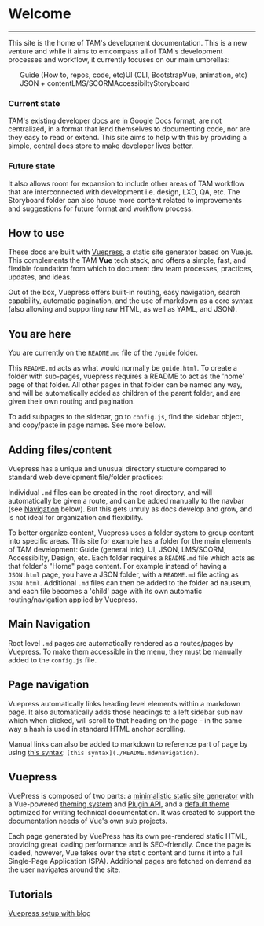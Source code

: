 # **Welcome**
---

This site is the home of TAM's development documentation.  This is a new venture and while it aims to emcompass all of TAM's development processes and workflow, it currently focuses on our main umbrellas:

<ul id="welcome" style="list-style: none; display: flex; flex-wrap: wrap;">
    <li>Guide (How to, repos, code, etc)</li>
    <li>UI (CLI, BootstrapVue, animation, etc)</li>
    <li>JSON + content</li>
    <li>LMS/SCORM</li>
    <li>Accessibilty</li>
    <li>Storyboard</li>
</ul>

### Current state

TAM's existing developer docs are in Google Docs format, are not centralized, in a format that lend themselves to documenting code, nor are they easy to read or extend. This site aims to help with this by providing a simple, central docs store to make developer lives better.

### Future state

It also allows room for expansion to include other areas of TAM workflow that are interconnected with development i.e. design, LXD, QA, etc. The Storyboard folder can also house more content related to improvements and suggestions for future format and workflow process.

## How to use

These docs are built with [Vuepress](./README.md#vuepress), a static site generator based on Vue.js. This complements the TAM **Vue** tech stack, and offers a simple, fast, and flexible foundation from which to document dev team processes, practices, updates, and ideas.

Out of the box, Vuepress offers built-in routing, easy navigation, search capability, automatic pagination, and the use of markdown as a core syntax (also allowing and supporting raw HTML, as well as YAML, and JSON).

## You are here

You are currently on the `README.md` file of the `/guide` folder.

This `README.md` acts as what would normally be `guide.html`. To create a folder with sub-pages, vuepress requires a README to act as the 'home' page of that folder. All other pages in that folder can be named any way, and will be automatically added as children of the parent folder, and are given their own routing and pagination. 

To add subpages to the sidebar, go to `config.js`, find the sidebar object, and copy/paste in page names. See more below.

## Adding files/content

Vuepress has a unique and unusual directory stucture compared to standard web development file/folder practices:

Individual `.md` files can be created in the root directory, and will automatically be given a route, and can be added manually to the navbar (see [Navigation](./README.md#main-navigation) below). But this gets unruly as docs develop and grow, and is not ideal for organization and flexibility.

To better organize content, Vuepress uses a folder system to group content into specific areas. This site for example has a folder for the main elements of TAM development: Guide (general info), UI, JSON, LMS/SCORM, Accessibilty, Design, etc. Each folder requires a `README.md` file which acts as that folder's "Home" page content. For example instead of having a `JSON.html` page, you have a JSON folder, with a `README.md` file acting as `JSON.html`. Additional `.md` files can then be added to the folder ad nauseum, and each file becomes a 'child' page with its own automatic routing/navigation applied by Vuepress.

## Main Navigation

Root level `.md` pages are automatically rendered as a routes/pages by Vuepress. To make them accessible in the menu, they must be manually added to the `config.js` file.

## Page navigation

Vuepress automatically links heading level elements within a markdown page. It also automatically adds those headings to a left sidebar sub nav which when clicked, will scroll to that heading on the page - in the same way a hash is used in standard HTML anchor scrolling.

Manual links can also be added to markdown to reference part of page by using [this syntax](./README.md#navigation): `[this syntax](./README.md#navigation)`.

## Vuepress

VuePress is composed of two parts: a [minimalistic static site generator](https://github.com/vuejs/vuepress/tree/master/packages/%40vuepress/core) with a Vue-powered [theming system](https://v1.vuepress.vuejs.org/theme/) and [Plugin API](https://v1.vuepress.vuejs.org/plugin/), and a [default theme](https://v1.vuepress.vuejs.org/theme/default-theme-config.html) optimized for writing technical documentation. It was created to support the documentation needs of Vue's own sub projects.

Each page generated by VuePress has its own pre-rendered static HTML, providing great loading performance and is SEO-friendly. Once the page is loaded, however, Vue takes over the static content and turns it into a full Single-Page Application (SPA). Additional pages are fetched on demand as the user navigates around the site.

## Tutorials

[Vuepress setup with blog](https://snipcart.com/blog/vuepress-tutorial-vuejs-documentation)
